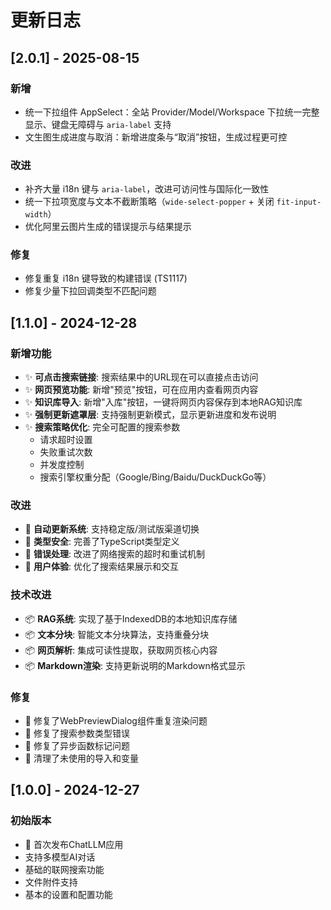 # 更新日志

## [2.0.1] - 2025-08-15

### 新增
- 统一下拉组件 AppSelect：全站 Provider/Model/Workspace 下拉统一完整显示、键盘无障碍与 `aria-label` 支持
- 文生图生成进度与取消：新增进度条与“取消”按钮，生成过程更可控

### 改进
- 补齐大量 i18n 键与 `aria-label`，改进可访问性与国际化一致性
- 统一下拉项宽度与文本不截断策略（`wide-select-popper` + 关闭 `fit-input-width`）
- 优化阿里云图片生成的错误提示与结果提示

### 修复
- 修复重复 i18n 键导致的构建错误 (TS1117)
- 修复少量下拉回调类型不匹配问题

## [1.1.0] - 2024-12-28

### 新增功能
- ✨ **可点击搜索链接**: 搜索结果中的URL现在可以直接点击访问
- ✨ **网页预览功能**: 新增"预览"按钮，可在应用内查看网页内容
- ✨ **知识库导入**: 新增"入库"按钮，一键将网页内容保存到本地RAG知识库
- ✨ **强制更新遮罩层**: 支持强制更新模式，显示更新进度和发布说明
- ✨ **搜索策略优化**: 完全可配置的搜索参数
  - 请求超时设置
  - 失败重试次数
  - 并发度控制
  - 搜索引擎权重分配（Google/Bing/Baidu/DuckDuckGo等）

### 改进
- 🔧 **自动更新系统**: 支持稳定版/测试版渠道切换
- 🔧 **类型安全**: 完善了TypeScript类型定义
- 🔧 **错误处理**: 改进了网络搜索的超时和重试机制
- 🔧 **用户体验**: 优化了搜索结果展示和交互

### 技术改进
- 📦 **RAG系统**: 实现了基于IndexedDB的本地知识库存储
- 📦 **文本分块**: 智能文本分块算法，支持重叠分块
- 📦 **网页解析**: 集成可读性提取，获取网页核心内容
- 📦 **Markdown渲染**: 支持更新说明的Markdown格式显示

### 修复
- 🐛 修复了WebPreviewDialog组件重复渲染问题
- 🐛 修复了搜索参数类型错误
- 🐛 修复了异步函数标记问题
- 🐛 清理了未使用的导入和变量

## [1.0.0] - 2024-12-27

### 初始版本
- 🎉 首次发布ChatLLM应用
- 支持多模型AI对话
- 基础的联网搜索功能
- 文件附件支持
- 基本的设置和配置功能
